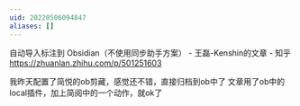 ```yaml
---
uid: 20220506094847
aliases: []
---
```

自动导入标注到 Obsidian（不使用同步助手方案） - 王磊-Kenshin的文章 - 知乎
https://zhuanlan.zhihu.com/p/501251603



我昨天配置了简悦的ob剪藏，感觉还不错，直接归档到ob中了
文章用了ob中的local插件，加上简阅中的一个动作，就ok了

